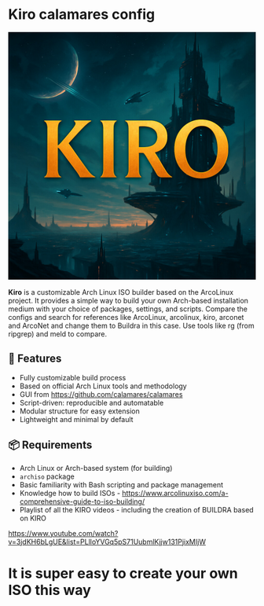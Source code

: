 # Kiro calamares config

![Kiro Logo](kiro.jpg)

**Kiro** is a customizable Arch Linux ISO builder based on the ArcoLinux project. It provides a simple way to build your own Arch-based installation medium with your choice of packages, settings, and scripts. Compare the configs and search for references like ArcoLinux, arcolinux, kiro, arconet and ArcoNet and change them to Buildra in this case. Use tools like rg (from ripgrep) and meld to compare.

## 🚀 Features

- Fully customizable build process
- Based on official Arch Linux tools and methodology
- GUI from https://github.com/calamares/calamares
- Script-driven: reproducible and automatable
- Modular structure for easy extension
- Lightweight and minimal by default

## 📦 Requirements

- Arch Linux or Arch-based system (for building)
- `archiso` package
- Basic familiarity with Bash scripting and package management
- Knowledge how to build ISOs - https://www.arcolinuxiso.com/a-comprehensive-guide-to-iso-building/
- Playlist of all the KIRO videos - including the creation of BUILDRA based on KIRO

https://www.youtube.com/watch?v=3jdKH6bLgUE&list=PLlloYVGq5pS71UubmlKjjw131PjixMIjW

# It is super easy to create your own ISO this way
